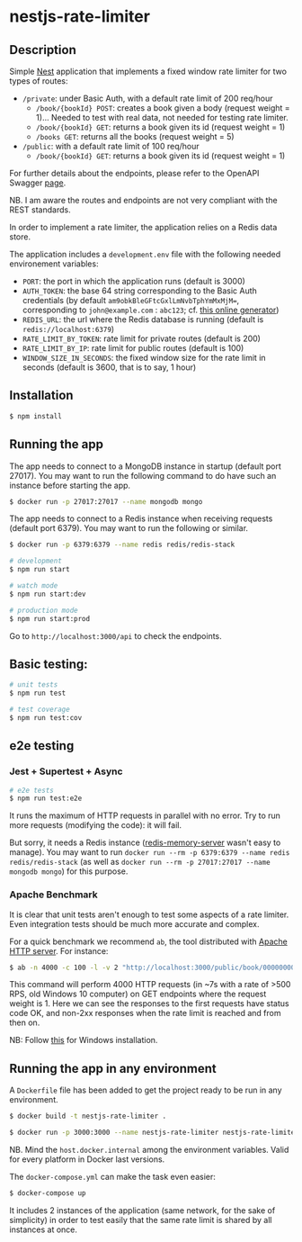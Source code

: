 # nestjs-rate-limiter

## Description

Simple [Nest](https://github.com/nestjs/nest) application that implements a fixed window rate limiter for two types of routes:

- `/private`: under Basic Auth, with a default rate limit of 200 req/hour
  - `/book/{bookId} POST`: creates a book given a body (request weight = 1)... Needed to test with real data, not needed for testing rate limiter.
  - `/book/{bookId} GET`: returns a book given its id (request weight = 1)
  - `/books GET`: returns all the books (request weight = 5)
- `/public`: with a default rate limit of 100 req/hour
  - `/book/{bookId} GET`: returns a book given its id (request weight = 1)

For further details about the endpoints, please refer to the OpenAPI Swagger [page](http://localhost:3000/api).

NB. I am aware the routes and endpoints are not very compliant with the REST standards.

In order to implement a rate limiter, the application relies on a Redis data store.

The application includes a `development.env` file with the following needed environement variables:

- `PORT`: the port in which the application runs (default is 3000)
- `AUTH_TOKEN`: the base 64 string corresponding to the Basic Auth credentials (by default `am9obkBleGFtcGxlLmNvbTphYmMxMjM=`, corresponding to `john@example.com` : `abc123`; cf. [this online generator](https://www.debugbear.com/basic-auth-header-generator))
- `REDIS_URL`: the url where the Redis database is running (default is `redis://localhost:6379`)
- `RATE_LIMIT_BY_TOKEN`: rate limit for private routes (default is 200)
- `RATE_LIMIT_BY_IP`: rate limit for public routes (default is 100)
- `WINDOW_SIZE_IN_SECONDS`: the fixed window size for the rate limit in seconds (default is 3600, that is to say, 1 hour)

## Installation

```bash
$ npm install
```

## Running the app

The app needs to connect to a MongoDB instance in startup (default port 27017). You may want to run the following command to do have such an instance before starting the app.

```bash
$ docker run -p 27017:27017 --name mongodb mongo
```

The app needs to connect to a Redis instance when receiving requests (default port 6379).
You may want to run the following or similar.

```bash
$ docker run -p 6379:6379 --name redis redis/redis-stack
```

```bash
# development
$ npm run start

# watch mode
$ npm run start:dev

# production mode
$ npm run start:prod
```

Go to `http://localhost:3000/api` to check the endpoints.

## Basic testing:

```bash
# unit tests
$ npm run test

# test coverage
$ npm run test:cov

```

## e2e testing

### Jest + Supertest + Async

```bash
# e2e tests
$ npm run test:e2e

```

It runs the maximum of HTTP requests in parallel with no error. Try to run more requests (modifying the code): it will fail.

But sorry, it needs a Redis instance ([redis-memory-server](https://github.com/mhassan1/redis-memory-server) wasn't easy to manage). You may want to run `docker run --rm -p 6379:6379 --name redis redis/redis-stack` (as well as `docker run --rm -p 27017:27017 --name mongodb mongo`) for this purpose.

### Apache Benchmark

It is clear that unit tests aren't enough to test some aspects of a rate limiter. Even integration tests should be much more accurate and complex.

For a quick benchmark we recommend `ab`, the tool distributed with [Apache HTTP server](https://httpd.apache.org/docs/2.4/programs/ab.html). For instance:

```bash
$ ab -n 4000 -c 100 -l -v 2 "http://localhost:3000/public/book/000000000000000000000000" > log.txt
```

This command will perform 4000 HTTP requests (in ~7s with a rate of >500 RPS, old Windows 10 computer) on GET endpoints where the request weight is 1. Here we can see the responses to the first requests have status code OK, and non-2xx responses when the rate limit is reached and from then on.

NB: Follow [this](https://www.cedric-dumont.com/2017/02/01/install-apache-benchmarking-tool-ab-on-windows/) for Windows installation.

## Running the app in any environment

A `Dockerfile` file has been added to get the project ready to be run in any environment.

```bash
$ docker build -t nestjs-rate-limiter .

$ docker run -p 3000:3000 --name nestjs-rate-limiter nestjs-rate-limiter
```

NB. Mind the `host.docker.internal` among the environment variables. Valid for every platform in Docker last versions.

The `docker-compose.yml` can make the task even easier:

```bash
$ docker-compose up
```

It includes 2 instances of the application (same network, for the sake of simplicity) in order to test easily that the same rate limit is shared by all instances at once.

